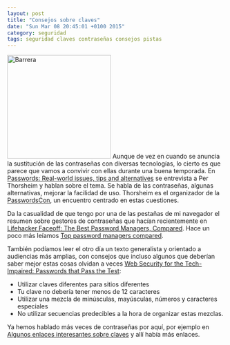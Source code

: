 ```yaml
---
layout: post
title: "Consejos sobre claves"
date: "Sun Mar 08 20:45:01 +0100 2015"
category: seguridad
tags: seguridad claves contraseñas consejos pistas
---
```



<a href="https://www.flickr.com/photos/fernand0/3147812782/" title="No pasar"><img src="https://farm4.staticflickr.com/3296/3147812782_1d12b61461_m.jpg" width="240"  alt="Barrera"></a> 
Aunque de vez en cuando se anuncia la sustitución de las contraseñas con diversas tecnologías, lo cierto es que parece que vamos a convivir con ellas durante una buena temporada. En [Passwords: Real-world issues, tips and alternatives](http://www.net-security.org/article.php?id=2000) se entrevista a Per Thorsheim y hablan sobre el tema. Se habla de las contraseñas, algunas alternativas, mejorar la facilidad de uso. Thorsheim es el organizador de la [PasswordsCon](https://passwordscon.org/), un encuentro centrado en estas cuestiones.

Da la casualidad de que tengo por una de las pestañas de mi navegador el resumen sobre gestores de contraseñas que hacían recientemente en [Lifehacker Faceoff: The Best Password Managers, Compared](http://lifehacker.com/lifehacker-faceoff-the-best-password-managers-compare-1682443320). Hace un poco más leíamos [Top password managers compared](http://www.itworld.com/article/2878779/top-password-managers-compared.html).

También podíamos leer el otro día un texto generalista y orientado a audiencias más amplias, con consejos que incluso algunos que deberían saber mejor estas cosas olvidan a veces [Web Security for the Tech-Impaired: Passwords that Pass the Test](https://blog.whitehatsec.com/web-security-for-the-tech-impaired-passwords-that-pass-the-test/):

* Utilizar claves diferentes para sitios diferentes
* Tu clave no debería tener menos de 12 caracteres
* Utilizar una mezcla de minúsculas, mayúsculas, números y caracteres especiales
* No utilizar secuencias predecibles a la hora de organizar estas mezclas. 

Ya hemos hablado más veces de contraseñas por aquí, por ejemplo en [Algunos enlaces interesantes sobre claves](http://fernand0.github.io/Algunos-enlaces-interesantes-sobre-claves/) y allí había más enlaces.
